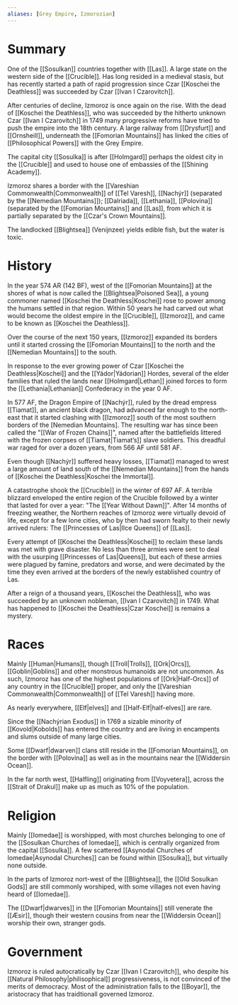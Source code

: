 ```yaml
---
aliases: [Grey Empire, Izmorozian]
---
```

# Summary
One of the [[Sosulkan]] countries together with [[Las]]. A large state on the western side of the [[Crucible]]. Has long resided in a medieval stasis, but has recently started a path of rapid progression since Czar [[Koschei the Deathless]] was succeeded by Czar [[Ivan I Czarovitch]].

After centuries of decline, Izmoroz is once again on the rise. With the dead of [[Koschei the Deathless]], who was succeeded by the hitherto unknown Czar [[Ivan I Czarovitch]] in 1749 many progressive reforms have tried to push the empire into the 18th century. A large railway from [[Drysfurt]] and [[Ornsheill]], underneath the [[Fomorian Mountains]] has linked the cities of [[Philosophical Powers]] with the Grey Empire.

The capital city [[Sosulka]] is after [[Holmgard]] perhaps the oldest city in the [[Crucible]] and used to house one of embassies of the [[Shining Academy]].

Izmoroz shares a border with the [[Vareshian Commonwealth|Commonwealth]] of [[Tel Varesh]], [[Nachýr]] (separated by the [[Nemedian Mountains]]); [[Dalriada]], [[Lethania]], [[Polovina]] (separated by the [[Fomorian Mountains]] and [[Las]], from which it is partially separated by the [[Czar's Crown Mountains]].

The landlocked [[Blightsea]] (Venijnzee) yields edible fish, but the water is toxic.

# History
In the year 574 AR (142 BF), west of the [[Fomorian Mountains]] at the shores of what is now called the [[Blightsea|Poisoned Sea]], a young commoner named [[Koschei the Deathless|Koschei]] rose to power among the humans settled in that region. Within 50 years he had carved out what would become the oldest empire in the [[Crucible]], [[Izmoroz]], and came to be known as [[Koschei the Deathless]].

Over the course of the next 150 years, [[Izmoroz]] expanded its borders until it started crossing the [[Fomorian Mountains]] to the north and the [[Nemedian Mountains]] to the south.

In response to the ever growing power of Czar [[Koschei the Deathless|Koschei]] and the [[Yádor|Yádorian]] Hordes, several of the elder families that ruled the lands near [[Holmgard|Lethan]] joined forces to form the [[Lethania|Lethanian]] Confederacy in the year 0 AF.

In 577 AF, the Dragon Empire of [[Nachýr]], ruled by the dread empress [[Tiamat]], an ancient black dragon, had advanced far enough to the north-east that it started clashing with [[Izmoroz]] south of the most southern borders of the [Nemedian Mountains]. The resulting war has since been called the "[[War of Frozen Chains]]", named after the battlefields littered with the frozen corpses of [[Tiamat|Tiamat’s]] slave soldiers. This dreadful war raged for over a dozen years, from 566 AF until 581 AF. 

Even though [[Nachýr]] suffered heavy losses, [[Tiamat]] managed to wrest a large amount of land south of the [[Nemedian Mountains]] from the hands of [[Koschei the Deathless|Koschei the Immortal]]. 

A catastrophe shook the [[Crucible]] in the winter of 697 AF. A terrible blizzard enveloped the entire region of the Crucible followed by a winter that lasted for over a year: "The [[Year Without Dawn]]". After 14 months of freezing weather, the Northern reaches of Izmoroz were virtually devoid of life, except for a few lone cities, who by then had sworn fealty to their newly arrived rulers: The [[Princesses of Las|IIce Queens]] of [[Las]].

Every attempt of [[Koschei the Deathless|Koschei]] to reclaim these lands was met with grave disaster. No less than three armies were sent to deal with the usurping [[Princesses of Las|Queens]], but each of these armies were plagued by famine, predators and worse, and were decimated by the time they even arrived at the borders of the newly established country of Las.

After a reign of a thousand years, [[Koschei the Deathless]], who was succeeded by an unknown nobleman, [[Ivan I Czarovitch]] in 1749. What has happened to [[Koschei the Deathless|Czar Koschei]] is remains a mystery.

# Races
Mainly [[Human|Humans]], though [[Troll|Trolls]], [[Ork|Orcs]], [[Goblin|Goblins]] and other monstrous humanoids are not uncommon. As such, Izmoroz has one of the highest populations of [[Ork|Half-Orcs]] of any country in the [[Crucible]] proper, and only the [[Vareshian Commonwealth|Commonwealth]] of [[Tel Varesh]]  having more. 

As nearly everywhere, [[Elf|elves]] and [[Half-Elf|half-elves]] are rare.

Since the [[Nachýrian Exodus]] in 1769 a sizable minority of [[Kovold|Kobolds]] has entered the country and are living in encampents and slums outside of many large cities.

Some [[Dwarf|dwarven]] clans still reside in the [[Fomorian Mountains]], on the border with [[Polovina]] as well as in the mountains near the [[Widdersin Ocean]].

In the far north west, [[Halfling]] originating from [[Voyvetera]], across the [[Strait of Drakul]] make up as much as 10% of the population.

# Religion
Mainly [[Iomedae]] is worshipped, with most churches belonging to one of the [[Sosulkan Churches of Iomedae]], which is centrally organized from the capital [[Sosulka]]. A few scattered [[Asynodal Churches of Iomedae|Asynodal Churches]] can be found within [[Sosulka]], but virtually none outside.

In the parts of Izmoroz nort-west of the [[Blightsea]], the [[Old Sosulkan Gods]] are still commonly worshiped, with some villages not even having heard of [[Iomedae]].

The [[Dwarf|dwarves]] in the [[Fomorian Mountains]] still venerate the [[Æsir]], though their western cousins from near the [[Widdersin Ocean]] worship their own, stranger gods.

# Government
Izmoroz is ruled autocratically by Czar [[Ivan I Czarovitch]], who despite his [[Natural Philosophy|philisophical]]  progressiveness, is not convinced of the merits of democracy. Most of the administration falls to the [[Boyar]], the aristocracy that has traidtionall governed Izmoroz.